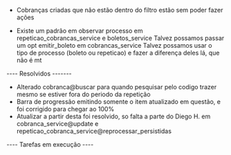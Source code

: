 - Cobranças criadas que não estão dentro do filtro estão sem poder fazer ações

- Existe um padrão em observar processo em repeticao_cobrancas_service e boletos_service
  Talvez possamos passar um opt emitir_boleto em cobrancas_service
  Talvez possamos usar o tipo de processo (boleto ou repeticao) e fazer a diferença deles lá, que não é mt

----   Resolvidos -------

- Alterado cobranca@buscar para quando pesquisar pelo codigo trazer mesmo se estiver fora do periodo da repetição
- Barra de progressão emitindo somente o item atualizado em questão, e foi corrigido para chegar ao 100%
- Atualizar a partir desta foi resolvido,
  so falta a parte do Diego H. em
    cobranca_service@update e repeticao_cobranca_service@reprocessar_persistidas

---- Tarefas em execução ----
